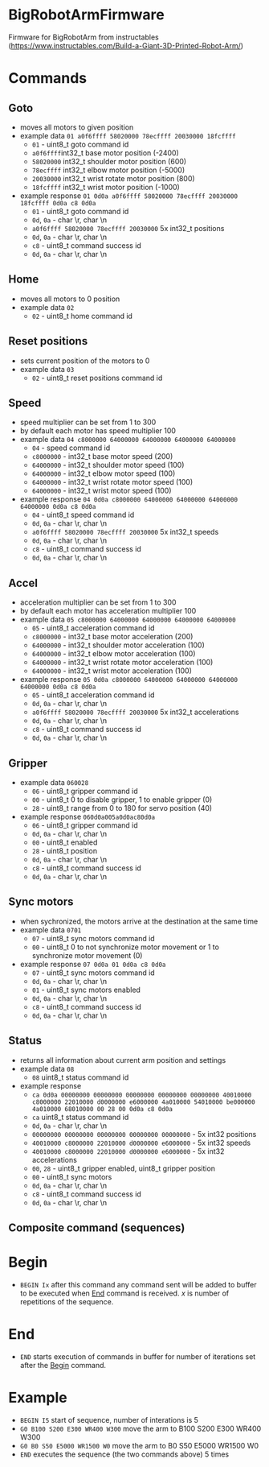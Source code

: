 # BigRobotArmFirmware
Firmware for BigRobotArm from instructables (https://www.instructables.com/Build-a-Giant-3D-Printed-Robot-Arm/)


# Commands

## Goto
- moves all motors to given position
- example data `01 a0f6ffff 58020000 78ecffff 20030000 18fcffff`
    - `01` - uint8_t goto command id
    - `a0f6ffff`int32_t base motor position (-2400)
    - `58020000` int32_t shoulder motor position (600)
    - `78ecffff` int32_t elbow motor position (-5000)
    - `20030000` int32_t wrist rotate motor position (800)
    - `18fcffff` int32_t wrist motor position (-1000)
- example response `01 0d0a a0f6ffff 58020000 78ecffff 20030000 18fcffff 0d0a c8 0d0a`
    - `01` - uint8_t goto command id
    - `0d`, `0a` - char \r, char \n
    - `a0f6ffff 58020000 78ecffff 20030000` 5x int32_t positions
    - `0d`, `0a` - char \r, char \n
    - `c8` - uint8_t command success id
    - `0d`, `0a` - char \r, char \n

## Home
- moves all motors to 0 position
- example data `02`
    - `02` - uint8_t home command id

## Reset positions
- sets current position of the motors to 0
- example data `03`
    - `02` - uint8_t reset positions command id

## Speed
- speed multiplier can be set from 1 to 300
- by default each motor has speed multiplier 100
- example data `04 c8000000 64000000 64000000 64000000 64000000`
    - `04` - speed command id
    - `c8000000` - int32_t base motor speed (200)
    - `64000000` - int32_t shoulder motor speed (100)
    - `64000000` - int32_t elbow motor speed (100)
    - `64000000` - int32_t wrist rotate motor speed (100)
    - `64000000` - int32_t wrist motor speed (100)
- example response `04 0d0a c8000000 64000000 64000000 64000000 64000000 0d0a c8 0d0a`
    - `04` - uint8_t speed command id
    - `0d`, `0a` - char \r, char \n
    - `a0f6ffff 58020000 78ecffff 20030000` 5x int32_t speeds
    - `0d`, `0a` - char \r, char \n
    - `c8` - uint8_t command success id
    - `0d`, `0a` - char \r, char \n

## Accel
- acceleration multiplier can be set from 1 to 300
- by default each motor has acceleration multiplier 100
- example data `05 c8000000 64000000 64000000 64000000 64000000`
    - `05` - uint8_t acceleration command id
    - `c8000000` - int32_t base motor acceleration (200)
    - `64000000` - int32_t shoulder motor acceleration (100)
    - `64000000` - int32_t elbow motor acceleration (100)
    - `64000000` - int32_t wrist rotate motor acceleration (100)
    - `64000000` - int32_t wrist motor acceleration (100)
- example response `05 0d0a c8000000 64000000 64000000 64000000 64000000 0d0a c8 0d0a`
    - `05` - uint8_t acceleration command id
    - `0d`, `0a` - char \r, char \n
    - `a0f6ffff 58020000 78ecffff 20030000` 5x int32_t accelerations
    - `0d`, `0a` - char \r, char \n
    - `c8` - uint8_t command success id
    - `0d`, `0a` - char \r, char \n

## Gripper
- example data `060028`
    - `06` - uint8_t gripper command id
    - `00` - uint8_t 0 to disable gripper, 1 to enable gripper (0)
    - `28` - uint8_t range from 0 to 180 for servo position (40)
- example response `060d0a005a0d0ac80d0a`
    - `06` - uint8_t gripper command id
    - `0d`, `0a` - char \r, char \n
    - `00` - uint8_t enabled
    - `28` - uint8_t position
    - `0d`, `0a` - char \r, char \n
    - `c8` - uint8_t command success id
    - `0d`, `0a` - char \r, char \n
## Sync motors
- when sychronized, the motors arrive at the destination at the same time
- example data `0701`
    - `07` - uint8_t sync motors command id
    - `00` - uint8_t 0 to not synchronize motor movement or 1 to synchronize motor movement (0)
- example response `07 0d0a 01 0d0a c8 0d0a`
    - `07` - uint8_t sync motors command id
    - `0d`, `0a` - char \r, char \n
    - `01` - uint8_t sync motors enabled
    - `0d`, `0a` - char \r, char \n
    - `c8` - uint8_t command success id
    - `0d`, `0a` - char \r, char \n

## Status
- returns all information about current arm position and settings
- example data `08`
    - `08` uint8_t status command id
- example response
    - `ca 0d0a 00000000 00000000 00000000 00000000 00000000 40010000 c8000000 22010000 d0000000 e6000000 4a010000 54010000 be000000 4a010000 68010000 00 28 00 0d0a c8 0d0a`
    - `ca` uint8_t status command id
    - `0d`, `0a` - char \r, char \n
    - `00000000 00000000 00000000 00000000 00000000` - 5x int32 positions
    - `40010000 c8000000 22010000 d0000000 e6000000` - 5x int32 speeds
    - `40010000 c8000000 22010000 d0000000 e6000000` - 5x int32 accelerations
    - `00`, `28` - uint8_t gripper enabled, uint8_t gripper position
    - `00` - uint8_t sync motors
    - `0d`, `0a` - char \r, char \n
    - `c8` - uint8_t command success id
    - `0d`, `0a` - char \r, char \n

## Composite command (sequences)
# Begin
- `BEGIN Ix` after this command any command sent will be added to buffer to be executed when [End](#End) command is received. *x* is number of repetitions of the sequence.

# End
- `END` starts execution of commands in buffer for number of iterations set after the [Begin](#Begin) command.

# Example
- `BEGIN I5` start of sequence, number of interations is 5
- `G0 B100 S200 E300 WR400 W300` move the arm to B100 S200 E300 WR400 W300
- `G0 B0 S50 E5000 WR1500 W0` move the arm to B0 S50 E5000 WR1500 W0
- `END` executes the sequence (the two commands above) 5 times


